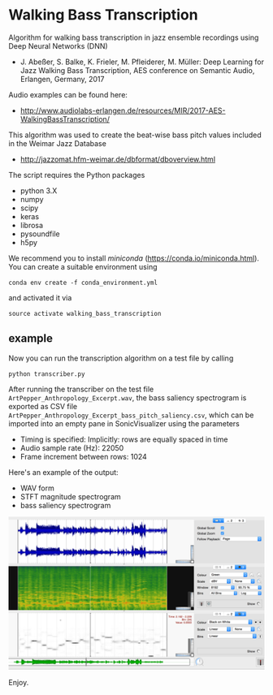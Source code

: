 # Walking Bass Transcription

Algorithm for walking bass transcription in jazz ensemble recordings using Deep Neural Networks (DNN)
  - J. Abeßer, S. Balke, K. Frieler, M. Pfleiderer, M. Müller: Deep Learning for Jazz Walking Bass Transcription, AES conference on Semantic Audio, Erlangen, Germany, 2017

Audio examples can be found here:
  - http://www.audiolabs-erlangen.de/resources/MIR/2017-AES-WalkingBassTranscription/

This algorithm was used to create the beat-wise bass pitch values included in the Weimar Jazz Database
  - http://jazzomat.hfm-weimar.de/dbformat/dboverview.html

The script requires the Python packages
  - python 3.X
  - numpy
  - scipy
  - keras
  - librosa
  - pysoundfile
  - h5py

We recommend you to install *miniconda* (https://conda.io/miniconda.html).
You can create a suitable environment using
```
conda env create -f conda_environment.yml
```
and activated it via
```
source activate walking_bass_transcription
```

## example

Now you can run the transcription algorithm on a test file by calling
```
python transcriber.py
```

After running the transcriber on the test file ```ArtPepper_Anthropology_Excerpt.wav```, the bass saliency spectrogram is exported as CSV file ```ArtPepper_Anthropology_Excerpt_bass_pitch_saliency.csv```,
which can be imported into an empty pane in SonicVisualizer using the parameters
 - Timing is specified: Implicitly: rows are equally spaced in time
 - Audio sample rate (Hz): 22050
 - Frame increment between rows: 1024

Here's an example of the output:
 - WAV form
 - STFT magnitude spectrogram
 - bass saliency spectrogram

![Sonic Visualizer Screenshot](data/Sonic_Visualizer_Screenshot.png "Bass saliency for excerpt from Art Pepper's solo on Anthropology")


Enjoy.
